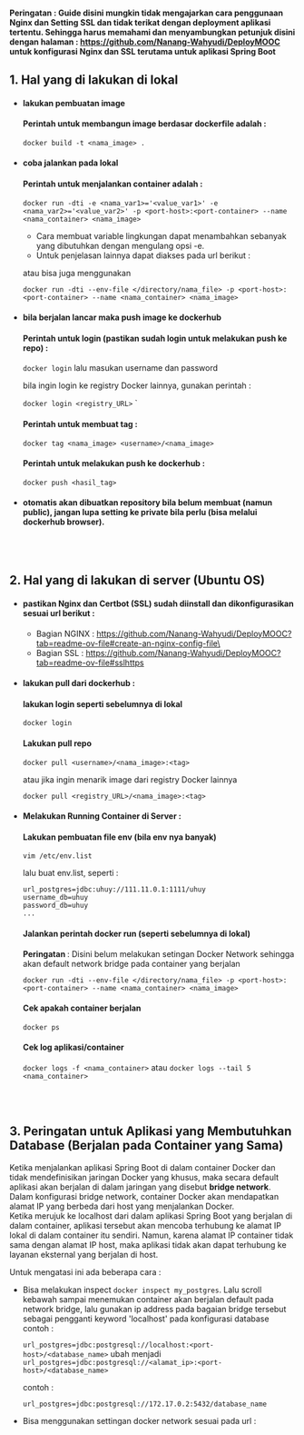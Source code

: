 #### Peringatan : Guide disini mungkin tidak mengajarkan cara penggunaan Nginx dan Setting SSL dan tidak terikat dengan deployment aplikasi tertentu. Sehingga harus memahami dan menyambungkan petunjuk disini dengan halaman : https://github.com/Nanang-Wahyudi/DeployMOOC untuk konfigurasi Nginx dan SSL terutama untuk aplikasi Spring Boot
  
## 1. Hal yang di lakukan di lokal
- #### lakukan pembuatan image
  #### Perintah untuk membangun image berdasar dockerfile adalah :

  `docker build -t <nama_image> .`
  
- #### coba jalankan pada lokal
  #### Perintah untuk menjalankan container adalah :

  `docker run -dti -e <nama_var1>='<value_var1>' -e <nama_var2>='<value_var2>' -p <port-host>:<port-container> --name <nama_container> <nama_image>`
  - Cara membuat variable lingkungan dapat menambahkan sebanyak yang dibutuhkan dengan mengulang opsi -e.
  - Untuk penjelasan lainnya dapat diakses pada url berikut : 
    
  atau bisa juga menggunakan

  `docker run -dti --env-file </directory/nama_file> -p <port-host>:<port-container> --name <nama_container> <nama_image>`

- #### bila berjalan lancar maka push image ke dockerhub
  #### Perintah untuk login (pastikan sudah login untuk melakukan push ke repo) :
  
  `docker login` lalu masukan username dan password

  bila ingin login ke registry Docker lainnya, gunakan perintah :

  `docker login <registry_URL>`
`
  #### Perintah untuk membuat tag :
  
  `docker tag <nama_image> <username>/<nama_image> `

  #### Perintah untuk melakukan push ke dockerhub :
  
  `docker push <hasil_tag> `
  
- #### otomatis akan dibuatkan repository bila belum membuat (namun public), jangan lupa setting ke private bila perlu (bisa melalui dockerhub browser).
  
<br><br>
## 2. Hal yang di lakukan di server (Ubuntu OS)
- #### pastikan Nginx dan Certbot (SSL) sudah diinstall dan dikonfigurasikan sesuai url berikut : 
  - Bagian NGINX : https://github.com/Nanang-Wahyudi/DeployMOOC?tab=readme-ov-file#create-an-nginx-config-file\
  - Bagian SSL : https://github.com/Nanang-Wahyudi/DeployMOOC?tab=readme-ov-file#sslhttps
- #### lakukan pull dari dockerhub :
  #### lakukan login seperti sebelumnya di lokal
  `docker login`
  #### Lakukan pull repo
  `docker pull <username>/<nama_image>:<tag>`
  
  atau jika ingin menarik image dari registry Docker lainnya

  `docker pull <registry_URL>/<nama_image>:<tag>`

- #### Melakukan Running Container di Server :
  #### Lakukan pembuatan file env (bila env nya banyak)
  `vim /etc/env.list `

  lalu buat env.list, seperti :
   ```
   url_postgres=jdbc:uhuy://111.11.0.1:1111/uhuy
   username_db=uhuy 
   password_db=uhuy
   ...
  ```
   
  #### Jalankan perintah docker run (seperti sebelumnya di lokal)
  <b>Peringatan </b> : Disini belum melakukan setingan Docker Network sehingga akan default network bridge pada container yang berjalan

  `docker run -dti --env-file </directory/nama_file> -p <port-host>:<port-container> --name <nama_container> <nama_image>`

  #### Cek apakah container berjalan
  `docker ps`

  #### Cek log aplikasi/container
  `docker logs -f <nama_container>` atau `docker logs --tail 5 <nama_container>`

<br><br>
## 3. Peringatan untuk Aplikasi yang Membutuhkan Database (Berjalan pada Container yang Sama)
  Ketika menjalankan aplikasi Spring Boot di dalam container Docker dan tidak mendefinisikan jaringan Docker yang khusus, maka secara default aplikasi akan berjalan di dalam jaringan yang disebut <b>bridge network</b>. Dalam konfigurasi bridge network, container Docker akan mendapatkan alamat IP yang berbeda dari host yang menjalankan Docker.
  <br>
  Ketika merujuk ke localhost dari dalam aplikasi Spring Boot yang berjalan di dalam container, aplikasi tersebut akan mencoba terhubung ke alamat IP lokal di dalam container itu sendiri. Namun, karena alamat IP container tidak sama dengan alamat IP host, maka aplikasi tidak akan dapat terhubung ke layanan eksternal yang berjalan di host.
  <br>
  
  Untuk mengatasi ini ada beberapa cara :
  - Bisa melakukan inspect `docker inspect my_postgres`. Lalu scroll kebawah sampai menemukan container akan berjalan default pada network bridge, lalu gunakan ip address pada bagaian bridge tersebut sebagai pengganti keyword 'localhost' pada konfigurasi database contoh :
  
    `url_postgres=jdbc:postgresql://localhost:<port-host>/<database_name>` ubah menjadi `url_postgres=jdbc:postgresql://<alamat_ip>:<port-host>/<database_name>` 
    
    contoh :
  
    `url_postgres=jdbc:postgresql://172.17.0.2:5432/database_name`
  
  - Bisa menggunakan settingan docker network sesuai pada url : 

  
  

